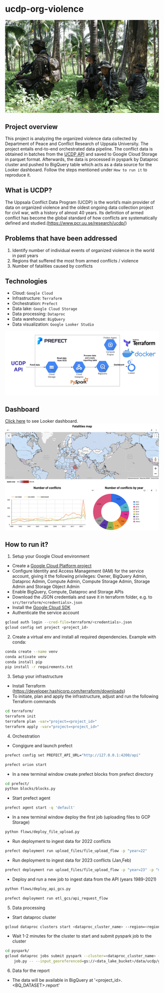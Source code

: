 # ucdp-org-violence
![](images/international_conflicts.png)

## Project overview
This project is analyzing the organized violence data collected by Department of Peace and Conflict Research of Uppsala University.
The project entails end-to-end orchestrated data pipeline. The conflict data is obtained in batches from the [UCDP API](https://ucdp.uu.se/apidocs/) and saved to Google Cloud Storage in parquet format. Afterwards, the data is processed in pyspark by Dataproc cluster and pushed to BigQuery table which acts as a data source for the Looker dashboard.
Follow the steps mentioned under `How to run it` to reproduce it.

## What is UCDP?
The Uppsala Conflict Data Program (UCDP) is the world’s main provider of data on organized violence and the oldest ongoing data collection project for civil war, with a history of almost 40 years. Its definition of armed conflict has become the global standard of how conflicts are systematically defined and studied.(https://www.pcr.uu.se/research/ucdp/)


## Problems that have been addressed 
1. Identify number of individual events of organized violence in the world in past years
2. Regions that suffered the most from armed conflicts / violence
3. Number of fatalities caused by conflicts

## Technologies
- Cloud: `Google Cloud`
- Infrastructure: `Terraform`
- Orchestration: `Prefect`
- Data lake: `Google Cloud Storage`
- Data processing: `Dataproc`
- Data warehouse: `BigQuery`
- Data visualization: `Google Looker Studio`

![](images/CloudArch.jpg)

## Dashboard 
[Click here](https://lookerstudio.google.com/s/rTWuX39b4nI) to see Looker dashboard.
![](images/report_view.png)


## How to run it?

1. Setup your Google Cloud environment
- Create a [Google Cloud Platform project](https://console.cloud.google.com/cloud-resource-manager)
- Configure Identity and Access Management (IAM) for the service account, giving it the following privileges: Owner, BigQuery Admin, Dataproc Admin, Compute Admin, Compute Storage Admin, Storage Admin and Storage Object Admin
- Enable BigQuery, Compute, Dataproc and Storage APIs
- Download the JSON credentials and save it in terraform folder, e.g. to `src/terraform/<credentials>.json`
- Install the [Google Cloud SDK](https://cloud.google.com/sdk/docs/install-sdk)
- Authenticate the service account
```bash
gcloud auth login --cred-file=terraform/<credentials>.json
gcloud config set project <project_id>
```

2. Create a virtual env and install all required dependencies. Example with conda:
```bash
conda create --name venv
conda activate venv
conda install pip
pip install -r requirements.txt
```

3. Setup your infrastructure
- Install Terraform (https://developer.hashicorp.com/terraform/downloads)
- To initiate, plan and apply the infrastructure, adjust and run the following Terraform commands
```bash
cd terraform/
terraform init
terraform plan -var="project=<project_id>"
terraform apply -var="project=<project_id>"
```

4. Orchestration
- Congigure and launch prefect
```bash
prefect config set PREFECT_API_URL="http://127.0.0.1:4200/api"
```
```bash
prefect orion start
```
- In a new terminal window create prefect blocks from prefect directory 
```bash
cd prefect/
python blocks/blocks.py
```
- Start prefect agent
```bash
prefect agent start -q 'default'
```
- In a new terminal window deploy the first job (uploading files to GCP Storage)
```bash
python flows/deploy_file_upload.py
```
- Run deployment to ingest data for 2022 conflicts
```bash
prefect deployment run upload_files/file_upload_flow -p "year=22"
```
- Run deployment to ingest data for 2023 conflicts (Jan,Feb)
```bash
prefect deployment run upload_files/file_upload_flow -p "year=23" -p "months=[1,2]"
```
- Deploy and run a new job to ingest data from the API (years 1989-2021)
```bash
python flows/deploy_api_gcs.py
```
```bash
prefect deployment run etl_gcs/api_request_flow
```

5. Data processing
- Start dataproc cluster
```bash
gcloud dataproc clusters start <dataproc_cluster_name> --region=<region>
```
- Wait 1-2 minutes for the cluster to start and submit pyspark job to the cluster
```bash
cd pyspark/
gcloud dataproc jobs submit pyspark --cluster=<dataproc_cluster_name> --region=<region> --jars=gs://spark-lib/bigquery/spark-bigquery-latest_2.12.jar \
    job.py -- --input_georeferenced=gs://<data_lake_bucket>/data/ucdp/georeferenced/*/ --input_candidate=gs://<data_lake_bucket>/data/ucdp/candidate/*/ --gcs_bucket=<data_lake_bucket> --output=gs://<data_lake_bucket>/data/ucdp/output/*/ --output_table=<project_id>.<BQ_DATASET>.report
```

6. Data for the report
- The data will be available in BigQuery at '<project_id>.<BQ_DATASET>.report'